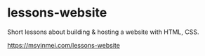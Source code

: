 # lessons-website
Short lessons about building &amp; hosting a website with HTML, CSS. 

https://msyinmei.com/lessons-website